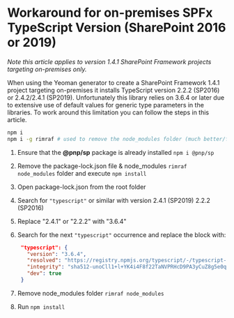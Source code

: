 # Workaround for on-premises SPFx TypeScript Version (SharePoint 2016 or 2019)

_Note this article applies to version 1.4.1 SharePoint Framework projects targeting on-premises only._

When using the Yeoman generator to create a SharePoint Framework 1.4.1 project targeting on-premises it installs TypeScript version 2.2.2 (SP2016) or 2.4.2/2.4.1 (SP2019). Unfortunately this library relies on 3.6.4 or later due to extensive use of default values for generic type parameters in the libraries. To work around this limitation you can follow the steps in this article.

```bash
npm i
npm i -g rimraf # used to remove the node_modules folder (much better/faster)
```

1. Ensure that the **@pnp/sp** package is already installed `npm i @pnp/sp`
1. Remove the package-lock.json file & node_modules `rimraf node_modules` folder and execute `npm install`
1. Open package-lock.json from the root folder
1. Search for `"typescript"` or similar with version 2.4.1 (SP2019) 2.2.2 (SP2016)
1. Replace "2.4.1" or "2.2.2" with "3.6.4"
1. Search for the next `"typescript"` occurrence and replace the block with:

   ```JSON
    "typescript": {
      "version": "3.6.4",
      "resolved": "https://registry.npmjs.org/typescript/-/typescript-3.6.4.tgz",
      "integrity": "sha512-unoCll1+l+YK4i4F8f22TaNVPRHcD9PA3yCuZ8g5e0qGqlVlJ/8FSateOLLSagn+Yg5+ZwuPkL8LFUc0Jcvksg==",
      "dev": true
    }
   ```

1. Remove node_modules folder `rimraf node_modules`
1. Run `npm install`
